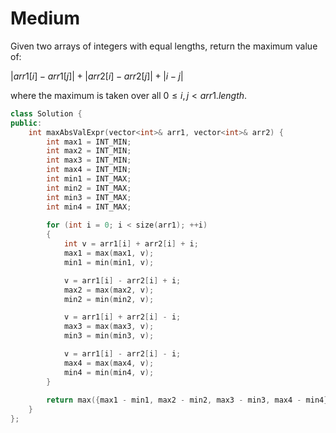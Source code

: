 # Medium

Given two arrays of integers with equal lengths, return the maximum value of:

$|arr1[i] - arr1[j]| + |arr2[i] - arr2[j]| + |i - j|$

where the maximum is taken over all $0 \leq i, j < arr1.length$.

```cpp
class Solution {
public:
    int maxAbsValExpr(vector<int>& arr1, vector<int>& arr2) {
        int max1 = INT_MIN;
        int max2 = INT_MIN; 
        int max3 = INT_MIN;
        int max4 = INT_MIN;
        int min1 = INT_MAX;
        int min2 = INT_MAX;
        int min3 = INT_MAX;
        int min4 = INT_MAX;
        
        for (int i = 0; i < size(arr1); ++i)
        {
            int v = arr1[i] + arr2[i] + i;
            max1 = max(max1, v);
            min1 = min(min1, v);

            v = arr1[i] - arr2[i] + i;
            max2 = max(max2, v);
            min2 = min(min2, v);

            v = arr1[i] + arr2[i] - i;
            max3 = max(max3, v);
            min3 = min(min3, v);

            v = arr1[i] - arr2[i] - i;
            max4 = max(max4, v);
            min4 = min(min4, v);
        }
        
        return max({max1 - min1, max2 - min2, max3 - min3, max4 - min4});
    }
};
```
